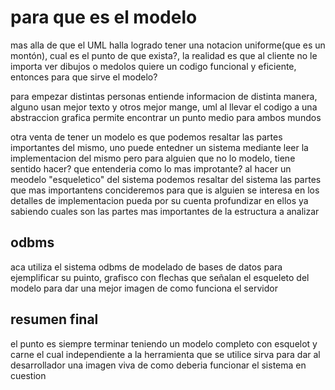 # para que es el modelo

mas alla de que el UML halla logrado tener una notacion uniforme(que es un montón), cual es el punto de que exista?, la realidad es que al cliente no le importa ver dibujos o medolos quiere un codigo funcional y eficiente, entonces para que sirve el modelo?

para empezar distintas personas entiende informacion de distinta manera, alguno usan mejor texto y otros mejor mange, uml al llevar el codigo a una abstraccion grafica permite encontrar un punto medio para ambos mundos

otra venta de tener un modelo es que podemos resaltar las partes importantes del mismo, uno puede entedner un sistema mediante leer la implementacion del mismo pero para alguien que no lo modelo, tiene sentido hacer? que entenderia como lo mas improtante? al hacer un meodelo "esqueletico" del sistema podemos resaltar del sistema las partes que mas importantens concideremos para que is alguien se interesa en los detalles de implementacion pueda por su cuenta profundizar en ellos ya sabiendo cuales son las partes mas importantes de la estructura a analizar

## odbms

aca utiliza el sistema odbms de modelado de bases de datos para ejemplificar su puinto, grafisco con flechas que señalan el esqueleto del modelo para dar una mejor imagen de como funciona el servidor

## resumen final

el punto es siempre terminar teniendo un modelo completo con esquelot y carne el cual independiente a la herramienta que se utilice sirva para dar al desarrollador una imagen viva de como deberia funcionar el sistema en cuestion